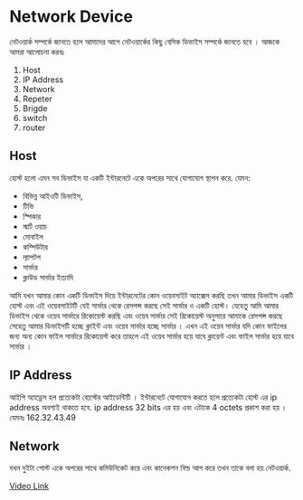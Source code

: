 
# Network Device

নেটওয়ার্ক সম্পর্কে জানতে হলে আমাদের আগে নেটওয়ার্কের কিছু বেসিক ডিভাইস সম্পর্কে জানতে হবে । আজকে আমরা আলোচনা করবঃ 

1. Host
2. IP Address
3. Network
4. Repeter
5. Brigde
6. switch
7. router

## Host

হোস্ট হলো এমন সব ডিভাইস যা একটি ইন্টারনেটে একে অপরের সাথে যোগাযোগ স্থাপন করে. যেমন:

- বিভিন্ন আইওটি ডিভাইস,
- টিভি
- স্পিকার
- স্মার্ট ওয়াচ
- মোবাইল
- কম্পিউটার
- ল্যাপটপ
- সার্ভার
- ক্লাউড সার্ভার ইত্যাদি

আমি যখন আমার কোন একটি ডিভাইস দিয়ে ইন্টারনেটের কোন ওয়েবসাইট অ্যাক্সেস করছি তখন আমার ডিভাইস একটি হোস্ট এবং এই ওয়েবসাইটটি যেই সার্ভার থেকে রেসপন্স করছে সেই সার্ভার ও একটি হোস্ট। যেহেতু আমি আমার ডিভাইস থেকে ওয়েব সার্ভারে রিকোয়েস্ট করছি এবং ওয়েব সার্ভার সেই রিকোয়েস্ট অনুসারে আমাকে রেসপন্স করছে সেহেতু আমার ডিভাইসটি হচ্ছে ক্লাইন্ট এবং ওয়েব সার্ভার হচ্ছে সার্ভার । এখন এই ওয়েব সার্ভার যদি কোন ফাইলের জন্য অন্য কোন ফাইল সার্ভারে রিকোয়েস্ট করে তাহলে এই ওয়েব সার্ভার হয়ে যাবে ক্লায়েন্ট এবং ফাইল সার্ভার হয়ে যাবে সার্ভার । 

## IP Address

আইপি অ্যাড্রেস হল প্রত্যেকটা হোস্টের আইডেন্টিটি ।  ইন্টারনেটে যোগাযোগ করতে হলে  প্রত্যেকটা হোস্ট এর ip address অবশ্যই থাকতে হবে. ip address 32 bits এর হয় এবং এটাকে 4 octets প্রকাশ করা হয় । যেমনঃ 162.32.43.49

## Network 

যখন দুইটা পোস্ট একে অপরের সাথে কমিউনিকেট করে এবং কানেকশন বিল্ড আপ করে তখন তাকে বলা হয় নেটওয়ার্ক.

[Video Link](https://www.youtube.com/watch?v=bj-Yfakjllc&list=PLIFyRwBY_4bRLmKfP1KnZA6rZbRHtxmXi)



